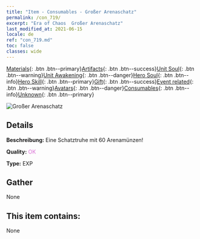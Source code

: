 ```yaml
---
title: "Item - Consumables - Großer Arenaschatz"
permalink: /con_719/
excerpt: "Era of Chaos  Großer Arenaschatz"
last_modified_at: 2021-06-15
locale: de
ref: "con_719.md"
toc: false
classes: wide
---
```

 [Materials](/ItemsDE/){: .btn .btn--primary}[Artifacts](/ItemsDE/Artifacts/){: .btn .btn--success}[Unit Soul](/ItemsDE/UnitSoul/){: .btn .btn--warning}[Unit Awakening](/ItemsDE/UnitAwakening/){: .btn .btn--danger}[Hero Soul](/ItemsDE/HeroSoul/){: .btn .btn--info}[Hero Skill](/ItemsDE/HeroSkill/){: .btn .btn--primary}[Gift](/ItemsDE/Gift/){: .btn .btn--success}[Event related](/ItemsDE/Events/){: .btn .btn--warning}[Avatars](/ItemsDE/Avatars/){: .btn .btn--danger}[Consumables](/ItemsDE/Consumables/){: .btn .btn--info}[Unknown](/ItemsDE/Unknown/){: .btn .btn--primary}

 ![Großer Arenaschatz](/images/t/i_504.png)

## Details
 **Beschreibung:** Eine Schatztruhe mit 60 Arenamünzen!

 **Quality:** <span style="color: #DA70D6">OK</span>

 **Type:** EXP

## Gather

  None

## This item contains:

  None

